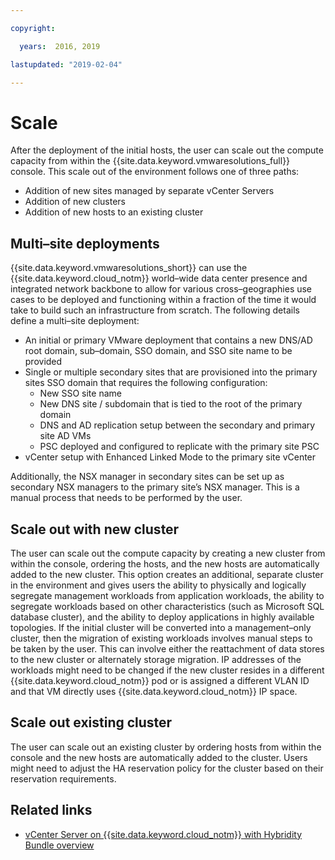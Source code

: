 ```yaml
---

copyright:

  years:  2016, 2019

lastupdated: "2019-02-04"

---
```


# Scale
After the deployment of the initial hosts, the user can
scale out the compute capacity from within the {{site.data.keyword.vmwaresolutions_full}} console. This scale out of the environment follows one of three paths:
- Addition of new sites managed by separate vCenter Servers
- Addition of new clusters
- Addition of new hosts to an existing cluster

## Multi–site deployments

{{site.data.keyword.vmwaresolutions_short}} can use the {{site.data.keyword.cloud_notm}} world–wide data center
presence and integrated network backbone to allow for various cross–geographies use cases to be deployed and functioning within a
fraction of the time it would take to build such an infrastructure from
scratch. The following details define a multi–site
deployment:

- An initial or primary VMware deployment that contains a new DNS/AD root
domain, sub–domain, SSO domain, and SSO site name to be provided
- Single or multiple secondary sites that are provisioned into the
primary sites SSO domain that requires the following configuration:
    - New SSO site name
    - New DNS site / subdomain that is tied to the root of the primary domain
    - DNS and AD replication setup between the secondary and primary
site AD VMs
    - PSC deployed and configured to replicate with the primary site PSC
- vCenter setup with Enhanced Linked Mode to the primary site vCenter

Additionally, the NSX manager in secondary sites can be set up as
secondary NSX managers to the primary site’s NSX manager. This is a
manual process that needs to be performed by the user.

## Scale out with new cluster

The user can scale out the compute capacity by
creating a new cluster from within the console, ordering the hosts, and
the new hosts are automatically added to the new cluster. This option
creates an additional, separate cluster in the environment and gives
users the ability to physically and logically segregate management
workloads from application workloads, the ability to segregate workloads
based on other characteristics (such as Microsoft SQL database cluster),
and the ability to deploy applications in highly available topologies.
If the initial cluster will be converted into a
management–only cluster, then the migration of existing workloads
involves manual steps to be taken by the user. This can involve either
the reattachment of data stores to the new cluster or alternately
storage migration. IP addresses of the workloads might
need to be changed if the new cluster resides in a different {{site.data.keyword.cloud_notm}} pod or is assigned a different VLAN ID and that VM directly
uses {{site.data.keyword.cloud_notm}} IP space.

## Scale out existing cluster
The user can scale out an existing cluster by ordering hosts from within
the console and the new hosts are automatically added to the cluster.
Users might need to adjust the HA reservation policy for the
cluster based on their reservation requirements.

## Related links

* [vCenter Server on {{site.data.keyword.cloud_notm}} with Hybridity
Bundle
overview](/docs/services/vmwaresolutions/archiref/vcs?topic=vmware-solutions-vcenter-server-on-ibm-cloud-with-hybridity-bundle-overview) 
